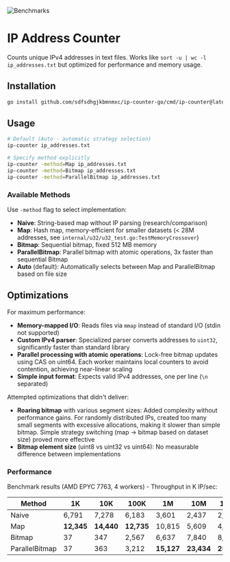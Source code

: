 ![Benchmarks](https://github.com/sdfsdhgjkbmnmxc/ip-counter-go/workflows/Benchmarks/badge.svg)

# IP Address Counter

Counts unique IPv4 addresses in text files. Works like `sort -u | wc -l ip_addresses.txt` but optimized for performance and memory usage.

## Installation

```bash
go install github.com/sdfsdhgjkbmnmxc/ip-counter-go/cmd/ip-counter@latest
```

## Usage

```bash
# Default (Auto - automatic strategy selection)
ip-counter ip_addresses.txt

# Specify method explicitly
ip-counter -method=Map ip_addresses.txt
ip-counter -method=Bitmap ip_addresses.txt
ip-counter -method=ParallelBitmap ip_addresses.txt
```

### Available Methods

Use `-method` flag to select implementation:

- **Naive**: String-based map without IP parsing (research/comparison)
- **Map**: Hash map, memory-efficient for smaller datasets (< 28M addresses, see `internal/u32/u32_test.go:TestMemoryCrossover`)
- **Bitmap**: Sequential bitmap, fixed 512 MB memory
- **ParallelBitmap**: Parallel bitmap with atomic operations, 3x faster than sequential Bitmap
- **Auto** (default): Automatically selects between Map and ParallelBitmap based on file size

## Optimizations

For maximum performance:

- **Memory-mapped I/O**: Reads files via `mmap` instead of standard I/O (stdin not supported)
- **Custom IPv4 parser**: Specialized parser converts addresses to `uint32`, significantly faster than standard library
- **Parallel processing with atomic operations**: Lock-free bitmap updates using CAS on uint64. Each worker maintains local counters to avoid contention, achieving near-linear scaling
- **Simple input format**: Expects valid IPv4 addresses, one per line (`\n` separated)

Attempted optimizations that didn't deliver:

- **Roaring bitmap** with various segment sizes: Added complexity without performance gains. For randomly distributed IPs, created too many small segments with excessive allocations, making it slower than simple bitmap. Simple strategy switching (map → bitmap based on dataset size) proved more effective
- **Bitmap element size** (uint8 vs uint32 vs uint64): No measurable difference between implementations

### Performance

Benchmark results (AMD EPYC 7763, 4 workers) - Throughput in K IP/sec:

| Method | 1K | 10K | 100K | 1M | 10M | 100M |
|--------|-----|-----|------|-----|------|------|
| Naive | 6,791 | 7,278 | 6,183 | 3,601 | 2,437 | 2,149 |
| Map | **12,345** | **14,440** | **12,735** | 10,815 | 5,609 | 4,646 |
| Bitmap | 37 | 347 | 2,567 | 6,637 | 7,840 | 8,068 |
| ParallelBitmap | 37 | 363 | 3,212 | **15,127** | **23,434** | **25,444** |
